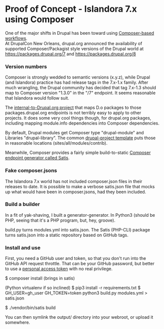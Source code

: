 # Proof of Concept - Islandora 7.x using Composer

One of the major shifts in Drupal has been toward using 
[Composer-based workflows](https://www.drupal.org/docs/develop/using-composer/using-composer-to-manage-drupal-site-dependencies).  
At DrupalCon New Orleans, drupal.org announced the availability of supported Composer/Packagist style versions of the
 Drupal world at https://packages.drupal.org/7 and https://packages.drupal.org/8
 
 ### Version numbers
 
 Composer is strongly wedded to semantic versions (x.y.z), while Drupal (and Islandora) practice has had release tags 
 in the 7.x-1.x family.  After much wrangling, the Drupal community has decided that tag 7.x-1.3 should map to Composer version
 "1.3.0" in the "/7" endpoint.  It seems reasonable that Islandora would follow suit.
 
 The [internal-to-Drupal.org project](https://www.drupal.org/project/project_composer) that maps D.o packages to those
  packages.drupal.org endpoints is not terribly easy to apply to other projects.  It does some very cool things though,
  for drupal.org packages, including mapping module.info dependencies into Composer dependencies.
  
  By default, Drupal modules get Composer type "drupal-module" and Libraries "drupal-library".  The common [drupal-project template](https://github.com/drupal-composer/drupal-project)
  puts those in reasonable locations (sites/all/modules/contrib).
  
  Meanwhile, Composer provides a fairly 
  simple build-to-static [Composer endpoint generator called Satis](https://github.com/composer/satis).
  
  ### Fake composer.jsons
  
  The Islandora 7.x world has not included composer.json files in their releases to date.  It is possible to make a verbose
   satis.json file that mocks up what would have been in composer.jsons, had they been included.
   
  ### Build a builder
  
  In a fit of yak-shaving, I built a generator-generator.  In Python3 (should be PHP, seeing that it's a PHP
  program, but, hey, groove).
  
  build.py turns modules.yml into satis.json. The Satis (PHP-CLI) package turns satis.json into a static repository based
  on GitHub tags.
  
  ### Install and use
  
  First, you need a GitHub user and token, so that you don't run into the GitHub API request throttle. That can be your 
  GitHub password, but better to use a [personal access token](https://help.github.com/articles/creating-an-access-token-for-command-line-use/)
  with no real privilege.
  
  $ composer install (brings in satis)
  
  (Python virtualenv if so inclined)
  $ pip3 install -r requirements.txt
  $ GH_USER=gh_user GH_TOKEN=token python3 build.py modules.yml > satis.json
  
  $ ./vendor/bin/satis build
  
  You can then symlink the output/ directory into your webroot, or upload it somewhere. 
  
  